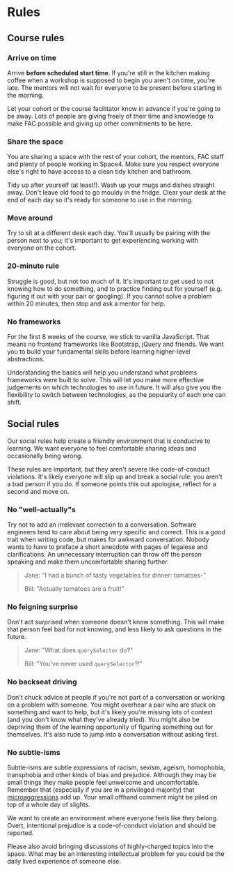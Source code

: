 # Rules

## Course rules

### Arrive on time

Arrive **before scheduled start time**. If you're still in the kitchen making coffee when a workshop is supposed to begin you aren't on time, you're late. The mentors will not wait for everyone to be present before starting in the morning.

Let your cohort or the course facilitator know in advance if you're going to be away. Lots of people are giving freely of their time and knowledge to make FAC possible and giving up other commitments to be here.

### Share the space

You are sharing a space with the rest of your cohort, the mentors, FAC staff and plenty of people working in Space4. Make sure you respect everyone else's right to have access to a clean tidy kitchen and bathroom.

Tidy up after yourself (at least!). Wash up your mugs and dishes straight away. Don't leave old food to go mouldy in the fridge. Clear your desk at the end of each day so it's ready for someone to use in the morning.

### Move around

Try to sit at a different desk each day. You'll usually be pairing with the person next to you; it's important to get experiencing working with everyone on the cohort.

### 20-minute rule

Struggle is good, but not too much of it. It's important to get used to not knowing how to do something, and to practice finding out for yourself (e.g. figuring it out with your pair or googling). If you cannot solve a problem within 20 minutes, then stop and ask a mentor for help.

### No frameworks

For the first 8 weeks of the course, we stick to vanilla JavaScript. That means no frontend frameworks like Bootstrap, jQuery and friends. We want you to build your fundamental skills before learning higher-level abstractions.

Understanding the basics will help you understand what problems frameworks were built to solve. This will let you make more effective judgements on which technologies to use in future. It will also give you the flexibility to switch between technologies, as the popularity of each one can shift.

## Social rules

Our social rules help create a friendly environment that is conducive to learning. We want everyone to feel comfortable sharing ideas and occasionally being wrong.

These rules are important, but they aren't severe like code-of-conduct violations. It's likely everyone will slip up and break a social rule: you aren't a bad person if you do. If someone points this out apologise, reflect for a second and move on.

### No "well-actually"s

Try not to add an irrelevant correction to a conversation. Software engineers tend to care about being very specific and correct. This is a good trait when writing code, but makes for awkward conversation. Nobody wants to have to preface a short anecdote with pages of legalese and clarifications. An unnecessary interruption can throw off the person speaking and make them uncomfortable sharing further.

> Jane: "I had a bunch of tasty vegetables for dinner: tomatoes-"
>
> Bill: "Actually tomatoes are a fruit!"

### No feigning surprise

Don't act surprised when someone doesn't know something. This will make that person feel bad for not knowing, and less likely to ask questions in the future.

> Jane: "What does `querySelector` do?"
>
> Bill: "You've never used `querySelector`?!"

### No backseat driving

Don't chuck advice at people if you're not part of a conversation or working on a problem with someone. You might overhear a pair who are stuck on something and want to help, but it's likely you're missing lots of context (and you don't know what they've already tried). You might also be depriving them of the learning opportunity of figuring something out for themselves. It's also rude to jump into a conversation without asking first.

### No subtle-isms

Subtle-isms are subtle expressions of racism, sexism, ageism, homophobia, transphobia and other kinds of bias and prejudice. Although they may be small things they make people feel unwelcome and uncomfortable. Remember that (especially if you are in a privileged majority) that [microaggressions](https://en.wikipedia.org/wiki/Microaggression) add up. Your small offhand comment might be piled on top of a whole day of slights.

We want to create an environment where everyone feels like they belong. Overt, intentional prejudice is a code-of-conduct violation and should be reported.

Please also avoid bringing discussions of highly-charged topics into the space. What may be an interesting intellectual problem for you could be the daily lived experience of someone else.
